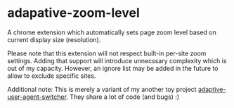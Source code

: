 # adapative-zoom-level
A chrome extension which automatically sets page zoom level based on current display size (resolution).

Please note that this extension will not respect built-in per-site zoom settings. Adding that support will introduce unnecssary complexity which is out of my capacity. However, an ignore list may be added in the future to allow to exclude specific sites.

Additional note: This is merely a variant of my another toy project [adaptive-user-agent-switcher](https://github.com/10tion/adaptive-user-agent-switcher). They share a lot of code (and bugs) :)
